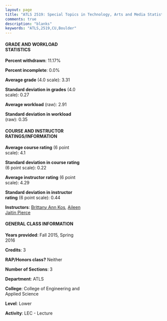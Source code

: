 ```yaml
---
layout: page
title: "ATLS 2519: Special Topics in Technology, Arts and Media Statistics"
comments: true
description: "blanks"
keywords: "ATLS,2519,CU,Boulder"
---
```

<head>
<script src="https://ajax.googleapis.com/ajax/libs/jquery/2.1.3/jquery.min.js"></script>
<script src="https://dl.dropboxusercontent.com/s/pc42nxpaw1ea4o9/highcharts.js?dl=0"></script>
<!-- <script src="../assets/js/highcharts.js"></script> -->
<style type="text/css">@font-face {
	font-family: "Bebas Neue";
	src: url(https://www.filehosting.org/file/details/544349/BebasNeue Regular.otf) format("opentype");
	}
	h1.Bebas { 
		font-family: "Bebas Neue", Verdana, Tahoma;
	}
</style>
</head>
<body>
	<div id="container" style="float: right; width: 45%; height: 88%; margin-left: 2.5%; margin-right: 2.5%;"></div>
	<script language="JavaScript">
		$(document).ready(function() {
		var chart = {type: 'column'};
		var title = {text: 'Grade Distribution'};
		var xAxis = {categories: ['A','B','C','D','F'],crosshair: true};
		var yAxis = {min: 0,title: {text: 'Percentage'}};
		var tooltip = {headerFormat: '<center><b><span style="font-size:20px">{point.key}</span></b></center>',
		               pointFormat: '<td style="padding:0"><b>{point.y:.1f}%</b></td>',
		               footerFormat: '</table>',shared: true,useHTML: true};
		var plotOptions = {column: {pointPadding: 0.0,borderWidth: 0}};  
		var credits = {enabled: false};var series= [{name: 'Percent',data: [52.92,36.67,8.33,0.0,2.08,]}];
		var json = {};
		json.chart = chart;
		json.title = title;
		json.tooltip = tooltip;
		json.xAxis = xAxis;
		json.yAxis = yAxis;  
		json.series = series;
		json.plotOptions = plotOptions;  
		json.credits = credits;
		$('#container').highcharts(json);
	});
	</script>
</body>
			   
#### GRADE AND WORKLOAD STATISTICS

**Percent withdrawn**: 11.17%

**Percent incomplete**: 0.0%

**Average grade** (4.0 scale): 3.31

**Standard deviation in grades** (4.0 scale): 0.27

**Average workload** (raw): 2.91

**Standard deviation in workload** (raw): 0.35

#### COURSE AND INSTRUCTOR RATINGS/INFORMATION

**Average course rating** (6 point scale): 4.1

**Standard deviation in course rating** (6 point scale): 0.22

**Average instructor rating** (6 point scale): 4.29

**Standard deviation in instructor rating** (6 point scale): 0.44

**Instructors**: <a href='../../instructors/Brittany_Ann_Kos'>Brittany Ann Kos</a>, <a href='../../instructors/Aileen_Jaitin_Pierce'>Aileen Jaitin Pierce</a>

#### GENERAL CLASS INFORMATION

**Years provided**: Fall 2015, Spring 2016

**Credits**: 3

**RAP/Honors class?** Neither

**Number of Sections**: 3

**Department**: ATLS

**College**: College of Engineering and Applied Science

**Level**: Lower

**Activity**: LEC - Lecture
